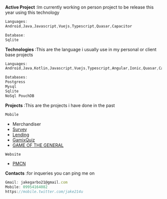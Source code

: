 

**Active Project** 
:Im currently working on person project to be release this year using this technology
```javascript
Languages:
Android,Java,Javascript,Vuejs,Typescript,Quasar,Capacitor

Database:
Sqlite  
```

**Technologies**
:This are the language i usually use in my personal or client base projects   
```javascript
Languages:
Android,Java,Kotlin,Javascript,Vuejs,Typescript,Angular,Ionic,Quasar,Capacitor,Cordova,Python,Bootstrap

Databases:
Postgress
Mysql
Sqlite
NoSql PouchDB

```

**Projects**
:This are the projects i have done in the past
```javascript
Mobile 
```
 - Merchandiser  
 - [Survey](https://github.com/Jake21x/mycreations/tree/master/Lending%20App)   
 - [Lending](https://github.com/Jake21x/mycreations/tree/master/Lending%20App) 
 - [GamixQuiz](https://github.com/Jake21x/mycreations/tree/master/C1%20GamixQuiz)  
 - [GAME OF THE GENERAL](https://github.com/Jake21x/mycreations/tree/master/Game%20Of%20The%20General)  
```javascript
Website 
```
 - [PMCN](https://github.com/Jake21x/mycreations/tree/master/PCMN)
 
**Contacts**
:for inqueries you can ping me on
```javascript
Gmail: jakegarbo21@gmail.com
Mobile: 09954164082
https://mobile.twitter.com/jake214u
